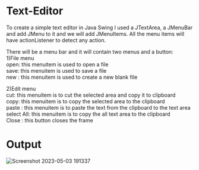 # Text-Editor
To create a simple text editor in Java Swing I used a JTextArea, a JMenuBar and add JMenu to it and we will add JMenuItems. All the menu items will have actionListener to detect any action.   

There will be a menu bar and it will contain two menus and a button:   
1)File menu  
open: this menuitem is used to open a file  
save: this menuitem is used to save a file    
new : this menuitem is used to create a new blank file

2)Edit menu  
cut: this menuitem is to cut the selected area and copy it to clipboard  
copy: this menuitem is to copy the selected area to the clipboard  
paste : this menuitem is to paste the text from the clipboard to the text area 
select All: this menuitem is to copy the all text area to the clipboard   
Close : this button closes the frame

# Output

![Screenshot 2023-05-03 191337](https://user-images.githubusercontent.com/128424860/235934153-e29040d3-b93d-4cf3-bb93-abb876307e86.png)
